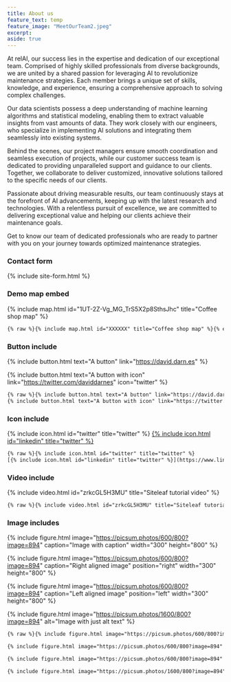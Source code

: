 ```yaml
---
title: About us
feature_text: temp
feature_image: "MeetOurTeam2.jpeg"
excerpt: 
aside: true
---
```


At relAI, our success lies in the expertise and dedication of our exceptional team. Comprised of highly skilled professionals from diverse backgrounds, we are united by a shared passion for leveraging AI to revolutionize maintenance strategies. Each member brings a unique set of skills, knowledge, and experience, ensuring a comprehensive approach to solving complex challenges.

Our data scientists possess a deep understanding of machine learning algorithms and statistical modeling, enabling them to extract valuable insights from vast amounts of data. They work closely with our engineers, who specialize in implementing AI solutions and integrating them seamlessly into existing systems.

Behind the scenes, our project managers ensure smooth coordination and seamless execution of projects, while our customer success team is dedicated to providing unparalleled support and guidance to our clients. Together, we collaborate to deliver customized, innovative solutions tailored to the specific needs of our clients.

Passionate about driving measurable results, our team continuously stays at the forefront of AI advancements, keeping up with the latest research and technologies. With a relentless pursuit of excellence, we are committed to delivering exceptional value and helping our clients achieve their maintenance goals.

Get to know our team of dedicated professionals who are ready to partner with you on your journey towards optimized maintenance strategies.


### Contact form

{% include site-form.html %}


### Demo map embed

{% include map.html id="1UT-2Z-Vg_MG_TrS5X2p8SthsJhc" title="Coffee shop map" %}

``` html
{% raw %}{% include map.html id="XXXXXX" title="Coffee shop map" %}{% endraw %}
```

### Button include

{% include button.html text="A button" link="https://david.darn.es" %}

{% include button.html text="A button with icon" link="https://twitter.com/daviddarnes" icon="twitter" %}

``` html
{% raw %}{% include button.html text="A button" link="https://david.darn.es" %}
{% include button.html text="A button with icon" link="https://twitter.com/daviddarnes" icon="twitter" %}{% endraw %}
```

### Icon include

{% include icon.html id="twitter" title="twitter" %} [{% include icon.html id="linkedin" title="twitter" %}](https://www.linkedin.com/in/daviddarnes)

``` html
{% raw %}{% include icon.html id="twitter" title="twitter" %}
[{% include icon.html id="linkedin" title="twitter" %}](https://www.linkedin.com/in/daviddarnes){% endraw %}
```

### Video include

{% include video.html id="zrkcGL5H3MU" title="Siteleaf tutorial video" %}

``` html
{% raw %}{% include video.html id="zrkcGL5H3MU" title="Siteleaf tutorial video" %}{% endraw %}
```


### Image includes

{% include figure.html image="https://picsum.photos/600/800?image=894" caption="Image with caption" width="300" height="800" %}

{% include figure.html image="https://picsum.photos/600/800?image=894" caption="Right aligned image" position="right" width="300" height="800" %}

{% include figure.html image="https://picsum.photos/600/800?image=894" caption="Left aligned image" position="left" width="300" height="800" %}

{% include figure.html image="https://picsum.photos/1600/800?image=894" alt="Image with just alt text" %}

``` html
{% raw %}{% include figure.html image="https://picsum.photos/600/800?image=894" caption="Image with caption" width="300" height="800" %}

{% include figure.html image="https://picsum.photos/600/800?image=894" caption="Right aligned image" position="right" width="300" height="800" %}

{% include figure.html image="https://picsum.photos/600/800?image=894" caption="Left aligned image" position="left" width="300" height="800" %}

{% include figure.html image="https://picsum.photos/1600/800?image=894" alt="Image with just alt text" %}{% endraw %}
```
